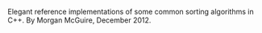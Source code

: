 Elegant reference implementations of some common sorting algorithms in C++. By Morgan McGuire, December 2012.
